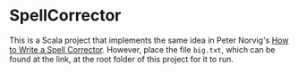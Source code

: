 # SpellCorrector
This is a Scala project that implements the same idea in Peter Norvig's
[How to Write a Spell Corrector](http://norvig.com/spell-correct.html). 
However, place the file `big.txt`, which can be found at the link, at the root folder of this project
for it to run.
